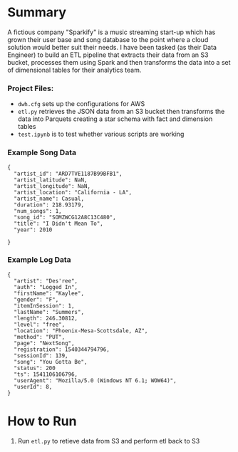 # Summary
 
A fictious company "Sparkify" is a music streaming start-up which has grown their user base and song database to the point where a cloud solution would better suit their needs. I have been tasked (as their Data Engineer) to build an ETL pipeline that extracts their data from an S3 bucket, processes them using Spark and then transforms the data into a set of dimensional tables for their analytics team.

### Project Files:

- `dwh.cfg` sets up the configurations for AWS
- `etl.py` retrieves the JSON data from an S3 bucket then transforms the data into Parquets creating a star schema with fact and dimension tables
- `test.ipynb` is to test whether various scripts are working

### Example Song Data

```
{
  "artist_id": "ARD7TVE1187B99BFB1",
  "artist_latitude": NaN,
  "artist_longitude": NaN,
  "artist_location": "California - LA",
  "artist_name": Casual,
  "duration": 218.93179,
  "num_songs": 1,
  "song_id": "SOMZWCG12A8C13C480",
  "title": "I Didn't Mean To",
  "year": 2010
  
}
```


### Example Log Data

```
{
  "artist": "Des'ree",
  "auth": "Logged In",
  "firstName": "Kaylee",
  "gender": "F",
  "itemInSession": 1,
  "lastName": "Summers",
  "length": 246.30812,
  "level": "free",
  "location": "Phoenix-Mesa-Scottsdale, AZ",
  "method": "PUT",
  "page": "NextSong",  
  "registration": 1540344794796,
  "sessionId": 139,
  "song": "You Gotta Be",
  "status": 200  
  "ts": 1541106106796,
  "userAgent": "Mozilla/5.0 (Windows NT 6.1; WOW64)",
  "userId": 8,
}
```



# How to Run

1. Run `etl.py` to retieve data from S3 and perform etl back to S3


